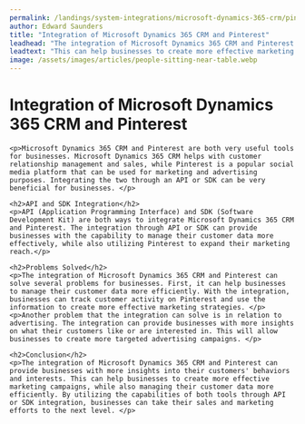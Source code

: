 ```yaml
---
permalink: /landings/system-integrations/microsoft-dynamics-365-crm/pinterest
author: Edward Saunders
title: "Integration of Microsoft Dynamics 365 CRM and Pinterest"
leadhead: "The integration of Microsoft Dynamics 365 CRM and Pinterest can provide businesses with more insights into their customers' behaviors and interests"
leadtext: "This can help businesses to create more effective marketing campaigns, while also managing their customer data more efficiently. By utilizing the capabilities of both tools through API or SDK integration, businesses can take their sales and marketing efforts to the next level."
image: /assets/images/articles/people-sitting-near-table.webp
---
```

<div class="arttext">	<h1>Integration of Microsoft Dynamics 365 CRM and Pinterest</h1>

	<p>Microsoft Dynamics 365 CRM and Pinterest are both very useful tools for businesses. Microsoft Dynamics 365 CRM helps with customer relationship management and sales, while Pinterest is a popular social media platform that can be used for marketing and advertising purposes. Integrating the two through an API or SDK can be very beneficial for businesses. </p>

	<h2>API and SDK Integration</h2>
	<p>API (Application Programming Interface) and SDK (Software Development Kit) are both ways to integrate Microsoft Dynamics 365 CRM and Pinterest. The integration through API or SDK can provide businesses with the capability to manage their customer data more effectively, while also utilizing Pinterest to expand their marketing reach.</p>

	<h2>Problems Solved</h2>
	<p>The integration of Microsoft Dynamics 365 CRM and Pinterest can solve several problems for businesses. First, it can help businesses to manage their customer data more efficiently. With the integration, businesses can track customer activity on Pinterest and use the information to create more effective marketing strategies. </p>
	<p>Another problem that the integration can solve is in relation to advertising. The integration can provide businesses with more insights on what their customers like or are interested in. This will allow businesses to create more targeted advertising campaigns. </p>

	<h2>Conclusion</h2>
	<p>The integration of Microsoft Dynamics 365 CRM and Pinterest can provide businesses with more insights into their customers' behaviors and interests. This can help businesses to create more effective marketing campaigns, while also managing their customer data more efficiently. By utilizing the capabilities of both tools through API or SDK integration, businesses can take their sales and marketing efforts to the next level. </p>
</div>